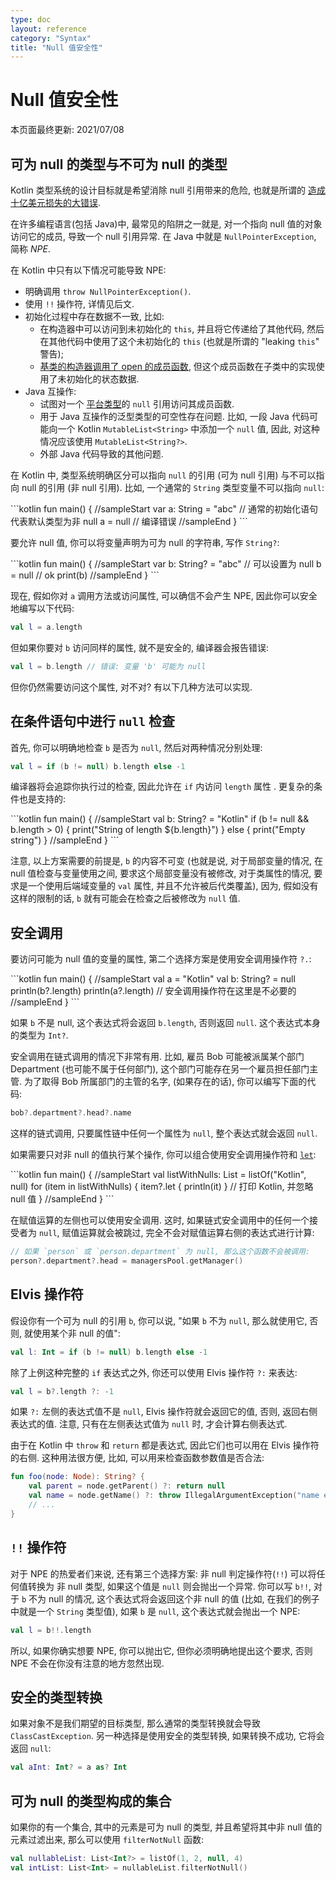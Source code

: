 ```yaml
---
type: doc
layout: reference
category: "Syntax"
title: "Null 值安全性"
---
```


# Null 值安全性

本页面最终更新: 2021/07/08

## 可为 null 的类型与不可为 null 的类型

Kotlin 类型系统的设计目标就是希望消除 null 引用带来的危险,
也就是所谓的 [造成十亿美元损失的大错误](https://en.wikipedia.org/wiki/Tony_Hoare#Apologies_and_retractions).

在许多编程语言(包括 Java)中, 最常见的陷阱之一就是, 对一个指向 null 值的对象访问它的成员, 导致一个 null 引用异常.
在 Java 中就是 `NullPointerException`, 简称 _NPE_.

在 Kotlin 中只有以下情况可能导致 NPE:

* 明确调用 `throw NullPointerException()`.
* 使用 `!!` 操作符, 详情见后文.
* 初始化过程中存在数据不一致, 比如:
  * 在构造器中可以访问到未初始化的 `this`, 并且将它传递给了其他代码,
    然后在其他代码中使用了这个未初始化的 `this` (也就是所谓的 "leaking `this`" 警告);
  * [基类的构造器调用了 open 的成员函数](inheritance.html#derived-class-initialization-order),
    但这个成员函数在子类中的实现使用了未初始化的状态数据.
* Java 互操作:
  * 试图对一个 [平台类型](java-interop.html#null-safety-and-platform-types)的 `null` 引用访问其成员函数.
  * 用于 Java 互操作的泛型类型的可空性存在问题.
    比如, 一段 Java 代码可能向一个 Kotlin `MutableList<String>` 中添加一个 `null` 值,
    因此, 对这种情况应该使用 `MutableList<String?>`.
  * 外部 Java 代码导致的其他问题.

在 Kotlin 中, 类型系统明确区分可以指向 `null` 的引用 (可为 null 引用) 与不可以指向 null 的引用 (非 null 引用).
比如, 一个通常的 `String` 类型变量不可以指向 `null`:

<div class="sample" markdown="1" theme="idea">
```kotlin
fun main() {
//sampleStart
    var a: String = "abc" // 通常的初始化语句代表默认类型为非 null
    a = null // 编译错误
//sampleEnd
}
```
</div>

要允许 null 值, 你可以将变量声明为可为 null 的字符串, 写作 `String?`:

<div class="sample" markdown="1" theme="idea">
```kotlin
fun main() {
//sampleStart
    var b: String? = "abc" // 可以设置为 null
    b = null // ok
    print(b)
//sampleEnd
}
```
</div>

现在, 假如你对 `a` 调用方法或访问属性, 可以确信不会产生 NPE, 因此你可以安全地编写以下代码:

```kotlin
val l = a.length
```

但如果你要对 `b` 访问同样的属性, 就不是安全的, 编译器会报告错误:

```kotlin
val l = b.length // 错误: 变量 'b' 可能为 null
```

但你仍然需要访问这个属性, 对不对? 有以下几种方法可以实现.

## 在条件语句中进行 `null` 检查

首先, 你可以明确地检查 `b` 是否为 `null`, 然后对两种情况分别处理:

```kotlin
val l = if (b != null) b.length else -1
```

编译器将会追踪你执行过的检查, 因此允许在 `if` 内访问 `length` 属性 .
更复杂的条件也是支持的:

<div class="sample" markdown="1" theme="idea">
```kotlin
fun main() {
//sampleStart
    val b: String? = "Kotlin"
    if (b != null && b.length > 0) {
        print("String of length ${b.length}")
    } else {
        print("Empty string")
    }
//sampleEnd
}
```
</div>

注意, 以上方案需要的前提是, `b` 的内容不可变
(也就是说, 对于局部变量的情况, 在 null 值检查与变量使用之间, 要求这个局部变量没有被修改,
对于类属性的情况, 要求是一个使用后端域变量的 `val` 属性, 并且不允许被后代类覆盖),
因为, 假如没有这样的限制的话, `b` 就有可能会在检查之后被修改为 `null` 值.

## 安全调用

要访问可能为 null 值的变量的属性, 第二个选择方案是使用安全调用操作符 `?.`:

<div class="sample" markdown="1" theme="idea">
```kotlin
fun main() {
//sampleStart
    val a = "Kotlin"
    val b: String? = null
    println(b?.length)
    println(a?.length) // 安全调用操作符在这里是不必要的
//sampleEnd
}
```
</div>

如果 `b` 不是 null, 这个表达式将会返回 `b.length`, 否则返回 `null`.
这个表达式本身的类型为 `Int?`.

安全调用在链式调用的情况下非常有用.
比如, 雇员 Bob 可能被派属某个部门 Department (也可能不属于任何部门),
这个部门可能存在另一个雇员担任部门主管.
为了取得 Bob 所属部门的主管的名字, (如果存在的话), 你可以编写下面的代码:

```kotlin
bob?.department?.head?.name
```

这样的链式调用, 只要属性链中任何一个属性为 `null`, 整个表达式就会返回 `null`.

如果需要只对非 null 的值执行某个操作,
你可以组合使用安全调用操作符和 [`let`](https://kotlinlang.org/api/latest/jvm/stdlib/kotlin/let.html):

<div class="sample" markdown="1" theme="idea">
```kotlin
fun main() {
//sampleStart
    val listWithNulls: List<String?> = listOf("Kotlin", null)
    for (item in listWithNulls) {
      item?.let { println(it) } // 打印 Kotlin, 并忽略 null 值
 }
//sampleEnd
}
```
</div>

在赋值运算的左侧也可以使用安全调用. 这时, 如果链式安全调用中的任何一个接受者为 `null`,
赋值运算就会被跳过, 完全不会对赋值运算右侧的表达式进行计算:

```kotlin
// 如果 `person` 或 `person.department` 为 null, 那么这个函数不会被调用:
person?.department?.head = managersPool.getManager()
```

## Elvis 操作符

假设你有一个可为 null 的引用 `b`, 你可以说,
"如果 `b` 不为 `null`, 那么就使用它, 否则, 就使用某个非 null 的值":

```kotlin
val l: Int = if (b != null) b.length else -1
```

除了上例这种完整的 `if` 表达式之外, 你还可以使用 Elvis 操作符 `?:` 来表达:

```kotlin
val l = b?.length ?: -1
```

如果 `?:` 左侧的表达式值不是 `null`, Elvis 操作符就会返回它的值, 否则, 返回右侧表达式的值.
注意, 只有在左侧表达式值为 `null` 时, 才会计算右侧表达式.

由于在 Kotlin 中 `throw` 和 `return` 都是表达式, 因此它们也可以用在 Elvis 操作符的右侧.
这种用法很方便, 比如, 可以用来检查函数参数值是否合法:

```kotlin
fun foo(node: Node): String? {
    val parent = node.getParent() ?: return null
    val name = node.getName() ?: throw IllegalArgumentException("name expected")
    // ...
}
```

## `!!` 操作符

对于 NPE 的热爱者们来说, 还有第三个选择方案:
非 null 判定操作符(`!!`) 可以将任何值转换为 非 null 类型, 如果这个值是 `null` 则会抛出一个异常.
你可以写 `b!!`, 对于 `b` 不为 null 的情况, 这个表达式将会返回这个非 null 的值
(比如, 在我们的例子中就是一个 `String` 类型值),
如果 `b` 是 `null`, 这个表达式就会抛出一个 NPE:

```kotlin
val l = b!!.length
```

所以, 如果你确实想要 NPE, 你可以抛出它,
但你必须明确地提出这个要求, 否则 NPE 不会在你没有注意的地方忽然出现.

## 安全的类型转换

如果对象不是我们期望的目标类型, 那么通常的类型转换就会导致 `ClassCastException`.
另一种选择是使用安全的类型转换, 如果转换不成功, 它将会返回 `null`:

```kotlin
val aInt: Int? = a as? Int
```

## 可为 null 的类型构成的集合

如果你的有一个集合, 其中的元素是可为 null 的类型, 并且希望将其中非 null 值的元素过滤出来,
那么可以使用 `filterNotNull` 函数:

```kotlin
val nullableList: List<Int?> = listOf(1, 2, null, 4)
val intList: List<Int> = nullableList.filterNotNull()
```
